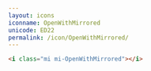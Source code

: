 ```yaml
---
layout: icons
iconname: OpenWithMirrored
unicode: ED22
permalink: /icon/OpenWithMirrored/
---
```


``` html
<i class="mi mi-OpenWithMirrored"></i>
```
